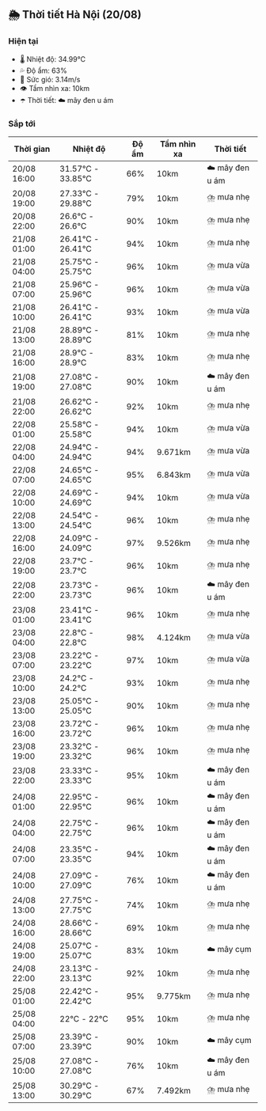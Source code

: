 ## 🌦️ Thời tiết Hà Nội (20/08)

### Hiện tại

- 🌡️ Nhiệt độ: 34.99℃
- 💦 Độ ẩm: 63%
- 💨 Sức gió: 3.14m/s
- 👁️ Tầm nhìn xa: 10km
- ☂️ Thời tiết: ☁️ mây đen u ám

### Sắp tới

| Thời gian | Nhiệt độ | Độ ẩm | Tầm nhìn xa | Thời tiết |
| --- | --- | --- | --- | --- |
| 20/08 16:00 | 31.57℃ - 33.85℃ | 66% | 10km | ☁️ mây đen u ám |
| 20/08 19:00 | 27.33℃ - 29.88℃ | 79% | 10km | ⛈️ mưa nhẹ |
| 20/08 22:00 | 26.6℃ - 26.6℃ | 90% | 10km | ⛈️ mưa nhẹ |
| 21/08 01:00 | 26.41℃ - 26.41℃ | 94% | 10km | ⛈️ mưa nhẹ |
| 21/08 04:00 | 25.75℃ - 25.75℃ | 96% | 10km | ⛈️ mưa vừa |
| 21/08 07:00 | 25.96℃ - 25.96℃ | 96% | 10km | ⛈️ mưa vừa |
| 21/08 10:00 | 26.41℃ - 26.41℃ | 93% | 10km | ⛈️ mưa vừa |
| 21/08 13:00 | 28.89℃ - 28.89℃ | 81% | 10km | ⛈️ mưa nhẹ |
| 21/08 16:00 | 28.9℃ - 28.9℃ | 83% | 10km | ⛈️ mưa nhẹ |
| 21/08 19:00 | 27.08℃ - 27.08℃ | 90% | 10km | ☁️ mây đen u ám |
| 21/08 22:00 | 26.62℃ - 26.62℃ | 92% | 10km | ⛈️ mưa nhẹ |
| 22/08 01:00 | 25.58℃ - 25.58℃ | 94% | 10km | ⛈️ mưa vừa |
| 22/08 04:00 | 24.94℃ - 24.94℃ | 94% | 9.671km | ⛈️ mưa vừa |
| 22/08 07:00 | 24.65℃ - 24.65℃ | 95% | 6.843km | ⛈️ mưa vừa |
| 22/08 10:00 | 24.69℃ - 24.69℃ | 94% | 10km | ⛈️ mưa vừa |
| 22/08 13:00 | 24.54℃ - 24.54℃ | 96% | 10km | ⛈️ mưa nhẹ |
| 22/08 16:00 | 24.09℃ - 24.09℃ | 97% | 9.526km | ⛈️ mưa nhẹ |
| 22/08 19:00 | 23.7℃ - 23.7℃ | 96% | 10km | ⛈️ mưa nhẹ |
| 22/08 22:00 | 23.73℃ - 23.73℃ | 96% | 10km | ☁️ mây đen u ám |
| 23/08 01:00 | 23.41℃ - 23.41℃ | 96% | 10km | ⛈️ mưa nhẹ |
| 23/08 04:00 | 22.8℃ - 22.8℃ | 98% | 4.124km | ⛈️ mưa vừa |
| 23/08 07:00 | 23.22℃ - 23.22℃ | 97% | 10km | ⛈️ mưa vừa |
| 23/08 10:00 | 24.2℃ - 24.2℃ | 93% | 10km | ⛈️ mưa nhẹ |
| 23/08 13:00 | 25.05℃ - 25.05℃ | 90% | 10km | ⛈️ mưa nhẹ |
| 23/08 16:00 | 23.72℃ - 23.72℃ | 96% | 10km | ⛈️ mưa nhẹ |
| 23/08 19:00 | 23.32℃ - 23.32℃ | 96% | 10km | ⛈️ mưa nhẹ |
| 23/08 22:00 | 23.33℃ - 23.33℃ | 95% | 10km | ☁️ mây đen u ám |
| 24/08 01:00 | 22.95℃ - 22.95℃ | 96% | 10km | ☁️ mây đen u ám |
| 24/08 04:00 | 22.75℃ - 22.75℃ | 96% | 10km | ☁️ mây đen u ám |
| 24/08 07:00 | 23.35℃ - 23.35℃ | 94% | 10km | ☁️ mây đen u ám |
| 24/08 10:00 | 27.09℃ - 27.09℃ | 76% | 10km | ☁️ mây đen u ám |
| 24/08 13:00 | 27.75℃ - 27.75℃ | 74% | 10km | ⛈️ mưa nhẹ |
| 24/08 16:00 | 28.66℃ - 28.66℃ | 69% | 10km | ⛈️ mưa nhẹ |
| 24/08 19:00 | 25.07℃ - 25.07℃ | 83% | 10km | ☁️ mây cụm |
| 24/08 22:00 | 23.13℃ - 23.13℃ | 92% | 10km | ⛈️ mưa nhẹ |
| 25/08 01:00 | 22.42℃ - 22.42℃ | 95% | 9.775km | ⛈️ mưa nhẹ |
| 25/08 04:00 | 22℃ - 22℃ | 95% | 10km | ⛈️ mưa nhẹ |
| 25/08 07:00 | 23.39℃ - 23.39℃ | 90% | 10km | ☁️ mây cụm |
| 25/08 10:00 | 27.08℃ - 27.08℃ | 76% | 10km | ☁️ mây đen u ám |
| 25/08 13:00 | 30.29℃ - 30.29℃ | 67% | 7.492km | ⛈️ mưa nhẹ |
